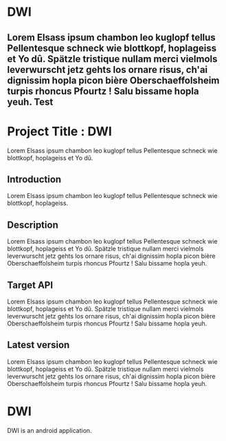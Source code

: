 DWI
===================================
Lorem Elsass ipsum chambon leo kuglopf tellus Pellentesque schneck wie blottkopf, hoplageiss et Yo dû. Spätzle tristique nullam merci vielmols leverwurscht jetz gehts los ornare risus, ch'ai dignissim hopla picon bière Oberschaeffolsheim turpis rhoncus Pfourtz ! Salu bissame hopla yeuh.
Test
-------------
# Project Title : DWI
Lorem Elsass ipsum chambon leo kuglopf tellus Pellentesque schneck wie blottkopf, hoplageiss et Yo dû.
## Introduction
Lorem Elsass ipsum chambon leo kuglopf tellus Pellentesque schneck wie blottkopf, hoplageiss.
## Description
Lorem Elsass ipsum chambon leo kuglopf tellus Pellentesque schneck wie blottkopf, hoplageiss et Yo dû. Spätzle tristique nullam merci vielmols leverwurscht jetz gehts los ornare risus, ch'ai dignissim hopla picon bière Oberschaeffolsheim turpis rhoncus Pfourtz ! Salu bissame hopla yeuh.
## Target API
Lorem Elsass ipsum chambon leo kuglopf tellus Pellentesque schneck wie blottkopf, hoplageiss et Yo dû. Spätzle tristique nullam merci vielmols leverwurscht jetz gehts los ornare risus, ch'ai dignissim hopla picon bière Oberschaeffolsheim turpis rhoncus Pfourtz ! Salu bissame hopla yeuh.
## Latest version
Lorem Elsass ipsum chambon leo kuglopf tellus Pellentesque schneck wie blottkopf, hoplageiss et Yo dû. Spätzle tristique nullam merci vielmols leverwurscht jetz gehts los ornare risus, ch'ai dignissim hopla picon bière Oberschaeffolsheim turpis rhoncus Pfourtz ! Salu bissame hopla yeuh.
# DWI
DWI is an android application.
